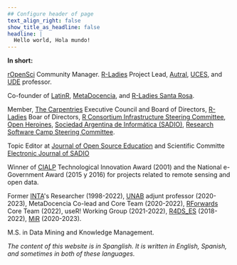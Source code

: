 ```yaml
---
## Configure header of page
text_align_right: false
show_title_as_headline: false
headline: |
  Hello world, Hola mundo! 
---
```


<!-- this is a subheadline -->
__In short:__ 

[rOpenSci](https://ropensci.org/) Community Manager.
[R-Ladies](https://rladies.org/) Project Lead, [Autral](https://www.austral.edu.ar/ingenieria-posgrados/cuerpo-docente/mag-yanina-bellini-saibene/), [UCES](https://w.uces.edu.ar/wp-content/uploads/2022/08/Agroanalytics.pdf), and [UDE](https://online.fca-ude.edu.uy/course/index.php?categoryid=66) professor. 

Co-founder of [LatinR](https://latin-r.com/), [MetaDocencia](https://www.metadocencia.org/), and [R-Ladies Santa Rosa](https://www.meetup.com/es/rladies-santa-rosa/).

Member, [The Carpentries](https://carpentries.org/) Executive Council and Board of Directors, [R-Ladies](https://rladies.org/) Boar of Directors, [R Consortium Infrastructure Steering Committee](https://www.r-consortium.org/about/governance), [Open Heroines](https://openheroines.org/), [Sociedad Argentina de Informática (SADIO)](https://www.sadio.org.ar/), [Research Software Camp Steering Committee](https://www.software.ac.uk/training/research-software-camps).

Topic Editor at [Journal of Open Source Education](https://jose.theoj.org/) and Scientific Committe [Electronic Journal of SADIO](https://jose.theoj.org/)

Winner of [CIALP](http://cialp.com.ar/) Technological Innovation Award (2001) and the National e-Government Award (2015 y 2016) for projects related to remote sensing and open data.  

Former [INTA](https://www.argentina.gob.ar/inta)'s Researcher (1998-2022), [UNAB](https://www.unab.edu.ar/analisis-datos.html) adjunt professor (2020-2023), MetaDocencia Co-lead and Core Team (2020-2022), [RForwards](https://forwards.github.io/) Core Team (2022), useR! Working Group (2021-2022), [R4DS_ES](https://github.com/cienciadedatos) (2018-2022), [MiR](https://mircommunity.com) (2020-2023). 

M.S. in Data Mining and Knowledge Management.

_The content of this website is in Spanglish. It is written in English, Spanish, and sometimes in both of these languages._

